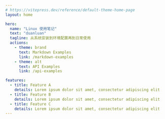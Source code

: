 ```yaml
---
# https://vitepress.dev/reference/default-theme-home-page
layout: home

hero:
  name: "Linux 使用笔记"
  text: "duanluan"
  tagline: 从系统安装到环境配置再到日常使用
  actions:
    - theme: brand
      text: Markdown Examples
      link: /markdown-examples
    - theme: alt
      text: API Examples
      link: /api-examples

features:
  - title: Feature A
    details: Lorem ipsum dolor sit amet, consectetur adipiscing elit
  - title: Feature B
    details: Lorem ipsum dolor sit amet, consectetur adipiscing elit
  - title: Feature C
    details: Lorem ipsum dolor sit amet, consectetur adipiscing elit
---
```


